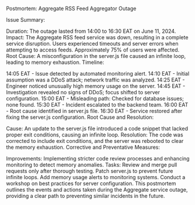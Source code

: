 Postmortem: Aggregate RSS Feed Aggregator Outage

Issue Summary:

Duration: The outage lasted from 14:00 to 16:30 EAT on June 11, 2024.
Impact: The Aggregate RSS feed service was down, resulting in a complete service disruption. Users experienced timeouts and server errors when attempting to access feeds. Approximately 75% of users were affected.
Root Cause: A misconfiguration in the server.js file caused an infinite loop, leading to memory exhaustion.
Timeline:

14:05 EAT - Issue detected by automated monitoring alert.
14:10 EAT - Initial assumption was a DDoS attack; network traffic was analyzed.
14:25 EAT - Engineer noticed unusually high memory usage on the server.
14:45 EAT - Investigation revealed no signs of DDoS; focus shifted to server configuration.
15:00 EAT - Misleading path: Checked for database issues; none found.
15:30 EAT - Incident escalated to the backend team.
16:00 EAT - Root cause identified in server.js file.
16:30 EAT - Service restored after fixing the server.js configuration.
Root Cause and Resolution:

Cause: An update to the server.js file introduced a code snippet that lacked proper exit conditions, causing an infinite loop.
Resolution: The code was corrected to include exit conditions, and the server was rebooted to clear the memory exhaustion.
Corrective and Preventative Measures:

Improvements: Implementing stricter code review processes and enhancing monitoring to detect memory anomalies.
Tasks:
Review and merge pull requests only after thorough testing.
Patch server.js to prevent future infinite loops.
Add memory usage alerts to monitoring systems.
Conduct a workshop on best practices for server configuration.
This postmortem outlines the events and actions taken during the Aggregate service outage, providing a clear path to preventing similar incidents in the future.
